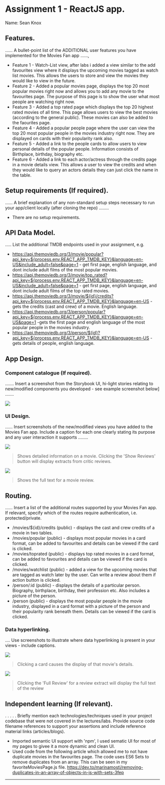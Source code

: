 # Assignment 1 - ReactJS app.

Name: Sean Knox

## Features.

...... A bullet-point list of the ADDITIONAL user features you have implemented for the  Movies Fan app ......,
 
 + Feature 1 - Watch-List view, after labs i added a view similar to the add favourites view where it displays the upcoming movies tagged as watch list movies. This allows the users to store and view the movies they would like to view in the future.
 + Feature 2 - Added a popular movies page, displays the top 20 most popular movies right now and allows you to add any movie to the favourites page. The purpose of this page is to show the user what most people are watching right now. 
 + Feature 3 - Added a top rated page which displays the top 20 highest rated movies of all time. This page allows users to view the best movies (according to the general public). These movies can also be added to the faourites page.
 + Feature 4 - Added a popular people page where the user can view the top 20 most popular people in the movies industry right now. They are displayed on cards with their popularity rank also.
 + Feature 5 - Added a link to the people cards to allow users to view personal details of the popular people. Information consists of Birthplace, birthday, biography etc.
 + Feature 6 - Added a link to each actor/actress through the credits page in a movie details view. This allows a user to view the credits and when they would like to query an actors details they can just click the name in the table.

## Setup requirements (If required).

...... A brief explanation of any non-standard setup steps necessary to run your app/client locally (after cloning the repo) ........

+ There are no setup requirements. 

## API Data Model.

..... List the additional TMDB endpoints used in your assignment, e.g.

+ https://api.themoviedb.org/3/movie/popular?api_key=${process.env.REACT_APP_TMDB_KEY}&language=en-US&include_adult=false&page=1 - get first page, english language, and dont include adult films of the most popular movies.
+ https://api.themoviedb.org/3/movie/top_rated?api_key=${process.env.REACT_APP_TMDB_KEY}&language=en-US&include_adult=false&page=1 - get first page, english language, and dont include adult films of the top rated movies.
+ https://api.themoviedb.org/3/movie/${id}/credits?api_key=${process.env.REACT_APP_TMDB_KEY}&language=en-US - gets the credits (cast and crew) of a movie. English language.
+ https://api.themoviedb.org/3/person/popular?api_key=${process.env.REACT_APP_TMDB_KEY}&language=en-US&page=1 -gets the first page and english language of the most popular people in the movies industry.
+ https://api.themoviedb.org/3/person/${id}?api_key=${process.env.REACT_APP_TMDB_KEY}&language=en-US - gets details of people, english language.

## App Design.

### Component catalogue (If required).

....... Insert a screenshot from the Storybook UI, hi-light stories relating to new/modified components you developed - see example screenshot below] .......

![][stories]

### UI Design.

...... Insert screenshots of the new/modified views you have added to the Movies Fan app. Include a caption for each one clearly stating its purpose and any user interaction it supports ........

![][movieDetail]
>Shows detailed information on a movie. Clicking the 'Show Reviews' button will display extracts from critic reviews.

![][review]
>Shows the full text for a movie review. 

## Routing.

...... Insert a list of the additional routes supported by your Movies Fan app. If relevant, specify which of the routes require authentication, i.e. protected/private.

+ /movies/${id}/credits (public) - displays the cast and crew credits of a movie in two tables.
+ /movies/popular (public) - displays most popular movies in a card format, can be added to favourites and details can be viewed if the card is clicked. 
+ /movies/toprated (public) - displays top rated movies in a card format, can be added to favourites and details can be viewed if the card is clicked.
+ /movies/watchlist (public) - added a view for the upcoming movies that are tagged as watch later by the user. Can write a review about them if action button is clicked. 
+ /person/:id (public) - displays the details of a particular person. Biography, birthplace, birthday, their profession etc. Also includes a picture of the person.
+ /person (public) - displays the most popular people in the movie industry, displayed in a card format with a picture of the person and their popularity rank beneath them. Details can be viewed if the card is clicked.


### Data hyperlinking.

.... Use screenshots to illustrate where data hyperlinking is present in your views - include captions.

![][cardLink]
> Clicking a card causes the display of that movie's details.

![][reviewLink]
>Clicking the 'Full Review' for a review extract will display the full text of the review

## Independent learning (If relevant).

. . . . . Briefly mention each technologies/techniques used in your project codebase that were not covered in the lectures/labs. Provide source code filename references to support your assertions and include reference material links (articles/blogs).

+ Imported semantic UI support with 'npm', I used sematic UI for most of my pages to givee it a more dynamic and clean UI.
+ Used code from the following article which allowed me to not have duplicate movies in the favourites page. The code uses ES6 Sets to remove duplicates from an array. This can be seen in my favoriteMoviesPage.js file.
https://dev.to/marinamosti/removing-duplicates-in-an-array-of-objects-in-js-with-sets-3fep

---------------------------------

[model]: ./data.jpg
[movieDetail]: ./public/movieDetail.png
[review]: ./public/review.png
[reviewLink]: ./public/reviewLink.png
[cardLink]: ./public/cardLink.png
[stories]: ./public/storybook.png